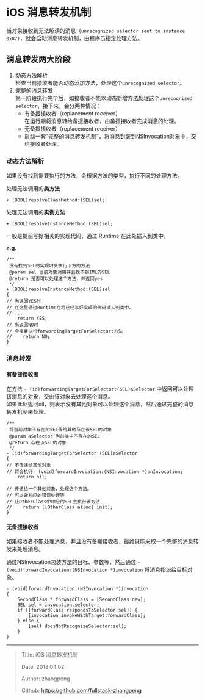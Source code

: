 # iOS 消息转发机制

当对象接收到无法解读的消息（`unrecognized selector sent to instance 0x87`），就会启动消息转发机制，由程序员指定处理方法。

## 消息转发两大阶段

1. 动态方法解析  
   检查当前接收者能否动态添加方法，处理这个`unrecognized selector`。  
2. 完整的消息转发  
   第一阶段执行完毕后，如接收者不能以动态新增方法处理这个`unrecognized selector`，接下来，会分两种情况：
   - 有备援接收者（replacement receiver）  
    在运行期将消息转给备援接收者，由备援接收者完成消息的处理。  
   - 无备援接收者（replacement receiver）  
   - 启动一套“完整的消息转发机制”，将消息封装到NSInvocation对象中，交给接收者处理。

### 动态方法解析

如果没有找到需要执行的方法，会根据方法的类型，执行不同的处理方法。

处理无法调用的**类方法**

```objc
+ (BOOL)resolveClassMethod:(SEL)sel;
```

处理无法调用的**实例方法**

```objc
+ (BOOL)resolveInstanceMethod:(SEL)sel;
```

一般是提前写好相关的实现代码，通过 Runtime 在此处插入到类中。  

**e.g.**

```objc
/**
 没有找到SEL的实现时会执行下方的方法
 @param sel 当前对象调用并且找不到IML的SEL
 @return 是否可以处理这个方法，并返回yes
 */
+ (BOOL)resolveInstanceMethod:(SEL)sel
{
// 当返回YES时
// 在这里通过Runtime在将已经写好实现的代码插入到类中。
// ...
    return YES;
// 当返回NO时
// 会接着执行forwordingTargetForSelector:方法
//    return NO;  
}
```

### 消息转发

#### 有备援接收者

在方法 `- (id)forwardingTargetForSelector:(SEL)aSelector` 中返回可以处理该消息的对象，交由该对象去处理这个消息。  
如果此处返回nil，则表示没有其他对象可以处理这个消息，然后通过完整的消息转发机制来处理。

```objc
/**
 将当前对象不存在的SEL传给其他存在该SEL的对象
 @param aSelector 当前类中不存在的SEL
 @return 存在该SEL的对象
 */
- (id)forwardingTargetForSelector:(SEL)aSelector 
{
// 不传递给其他对象
// 将会执行- (void)forwardInvocation:(NSInvocation *)anInvocation;
    return nil;

// 传递给一个其他对象，处理这个方法。
// 可以做相应的错误处理等
// 让OtherClass中相应的SEL去执行该方法
//    return [[OtherClass alloc] init];
}
```

#### 无备援接收者

如果接收者不能处理消息，并且没有备援接收者，最终只能采取一个完整的消息转发来处理消息。

通过NSInvocation包装方法的目标、参数等，然后通过 `- (void)forwardInvocation:(NSInvocation *)invocation` 将消息指派给目标对象。

```objc
- (void)forwardInvocation:(NSInvocation *)invocation
{
    SecondClass * forwardClass = [SecondClass new];
    SEL sel = invocation.selector;
    if ([forwardClass respondsToSelector:sel]) {
        [invocation invokeWithTarget:forwardClass];
    } else {
        [self doesNotRecognizeSelector:sel];
    }
}
```

---

> Title: iOS 消息转发机制
>
> Date: 2018.04.02
>
> Author: zhangpeng
>
> Github: <https://github.com/fullstack-zhangpeng>
